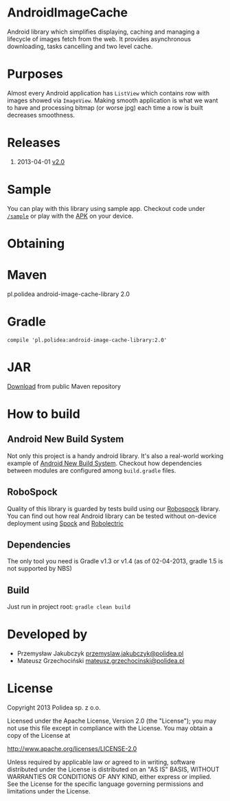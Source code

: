 AndroidImageCache
=================
Android library which simplifies displaying, caching and managing a lifecycle of images fetch from the web. It provides asynchronous downloading, tasks cancelling and two level cache.  

Purposes
========
Almost every Android application has `ListView` which contains row with images showed via `ImageView`. Making smooth application is what we want to have and processing bitmap (or worse jpg) each time a row is built decreases smoothness. 

Releases
========
1. 2013-04-01 [v2.0](https://github.com/Polidea/AndroidImageCache/tree/v2.0)

Sample
======
You can play with this library using sample app. Checkout code under [`/sample`](https://github.com/Polidea/AndroidImageCache/tree/master/sample) or play with the [APK](https://github.com/Polidea/AndroidImageCache/blob/master/sample/android-image-cache-sample-2.0.apk) on your device.

Obtaining
=========
# Maven #
  <dependency>
      <groupId>pl.polidea</groupId>
      <artifactId>android-image-cache-library</artifactId>
      <version>2.0</version>
  </dependency>

# Gradle #
`compile 'pl.polidea:android-image-cache-library:2.0'`

# JAR #
[Download](http://repo1.maven.org/maven2/pl/polidea/android-image-cache-library/2.0/android-image-cache-library-2.0.jar) from public Maven repository

How to build
============

Android New Build System
------------------------
Not only this project is a handy android library. It's also a real-world working example of [Android New Build System](http://tools.android.com/tech-docs/new-build-system). Checkout how dependencies between modules are configured among `build.gradle` files.

RoboSpock
---------
Quality of this library is guarded by tests build using our [Robospock](https://github.com/Polidea/RoboSpock) library. You can find out how real Android library can be tested without on-device deployment using [Spock](https://code.google.com/p/spock/) and [Robolectric](http://pivotal.github.com/robolectric/)

Dependencies
------------
The only tool you need is Gradle v1.3 or v1.4 (as of 02-04-2013, gradle 1.5 is not supported by NBS)

Build
-----
Just run in project root: `gradle clean build`

Developed by
============
* Przemysław Jakubczyk <przemyslaw.jakubczyk@polidea.pl>
* Mateusz Grzechociński <mateusz.grzechocinski@polidea.pl>

License
=======
  Copyright 2013 Polidea sp. z o.o.

  Licensed under the Apache License, Version 2.0 (the "License");
  you may not use this file except in compliance with the License.
  You may obtain a copy of the License at
  
  http://www.apache.org/licenses/LICENSE-2.0

  Unless required by applicable law or agreed to in writing, software
  distributed under the License is distributed on an "AS IS" BASIS,
  WITHOUT WARRANTIES OR CONDITIONS OF ANY KIND, either express or implied.
  See the License for the specific language governing permissions and
  limitations under the License.

